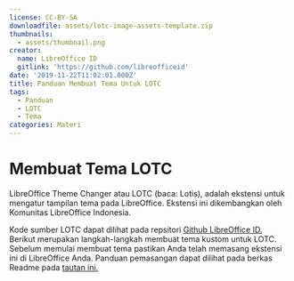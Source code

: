```yaml
---
license: CC-BY-SA
downloadfile: assets/lotc-image-assets-template.zip
thumbnails:
  - assets/thumbnail.png
creator:
  name: LibreOffice ID
  gitlink: 'https://github.com/libreofficeid'
date: '2019-11-22T11:02:01.000Z'
title: Panduan Membuat Tema Untuk LOTC
tags:
  - Panduan
  - LOTC
  - Tema
categories: Materi
---
```


# Membuat Tema LOTC

LibreOffice Theme Changer atau LOTC \(baca: Lotis\), adalah ekstensi untuk mengatur tampilan tema pada LibreOffice. Ekstensi ini dikembangkan oleh Komunitas LibreOffice Indonesia.

Kode sumber LOTC dapat dilihat pada repsitori [Github LibreOffice ID.](https://github.com/libreofficeid/LO-TC-GUI) Berikut merupakan langkah-langkah membuat tema kustom untuk LOTC. Sebelum memulai membuat tema pastikan Anda telah memasang ekstensi ini di LibreOffice Anda. Panduan pemasangan dapat dilihat pada berkas Readme pada [tautan ini.](https://github.com/libreofficeid/LO-TC-GUI)

## 

